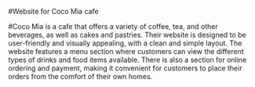 #Website for Coco Mia cafe

#Coco Mia is a cafe that offers a variety of coffee, tea, and other beverages, as well as cakes
and pastries. Their website is designed to be user-friendly and visually appealing, with a clean and
simple layout. The website features a menu section where customers can view the different types of
drinks and food items available. There is also a section for online ordering and payment, making it
convenient for customers to place their orders from the comfort of their own homes.